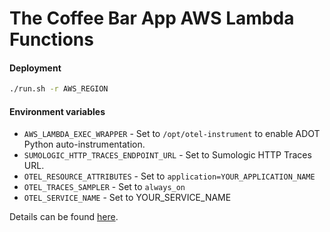 # The Coffee Bar App AWS Lambda Functions 

#### Deployment
```bash
./run.sh -r AWS_REGION
```

#### Environment variables

- `AWS_LAMBDA_EXEC_WRAPPER` - Set to `/opt/otel-instrument` to enable ADOT Python auto-instrumentation.
- `SUMOLOGIC_HTTP_TRACES_ENDPOINT_URL` - Set to Sumologic HTTP Traces URL.
- `OTEL_RESOURCE_ATTRIBUTES` - Set to `application=YOUR_APPLICATION_NAME`
- `OTEL_TRACES_SAMPLER` - Set to `always_on`
- `OTEL_SERVICE_NAME` - Set to YOUR_SERVICE_NAME

Details can be found [here](https://help.sumologic.com/Beta/AWS_Lambda_-_Python_function_instrumentation_with_Sumo_Logic_tracing).